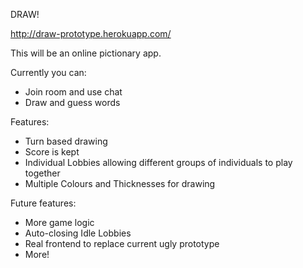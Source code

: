 DRAW!

http://draw-prototype.herokuapp.com/

This will be an online pictionary app.

Currently you can:
  - Join room and use chat
  - Draw and guess words

Features:
  - Turn based drawing
  - Score is kept 
  - Individual Lobbies allowing different groups of individuals to play together
  - Multiple Colours and Thicknesses for drawing

Future features:
  - More game logic
  - Auto-closing Idle Lobbies
  - Real frontend to replace current ugly prototype
  - More!
